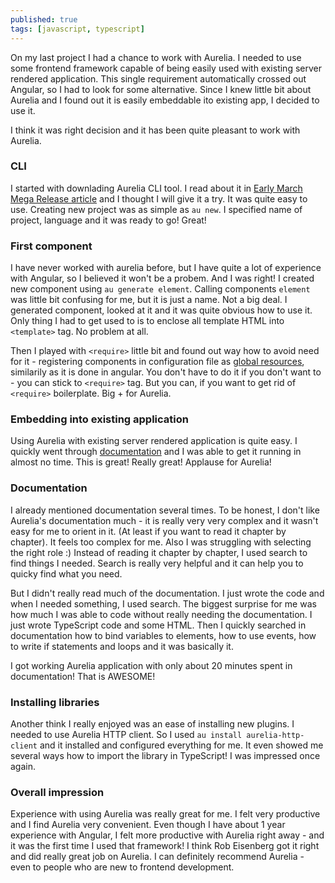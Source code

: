 ```yaml
---
published: true
tags: [javascript, typescript]
---
```

On my last project I had a chance to work with Aurelia. I needed to use some frontend framework capable of being easily used with existing server rendered application. This single requirement automatically crossed out Angular, so I had to look for some alternative. Since I knew little bit about Aurelia and I found out it is easily embeddable ito existing app, I decided to use it.

I think it was right decision and it has been quite pleasant to work with Aurelia.

### CLI
I started with downlading Aurelia CLI tool. I read about it in [Early March Mega Release article](http://blog.aurelia.io/2017/03/07/early-march-mega-release/) and I thought I will give it a try. It was quite easy to use. Creating new project was as simple as `au new`. I specified name of project, language and it was ready to go! Great!  

### First component
I have never worked with aurelia before, but I have quite a lot of experience with Angular, so I believed it won't be a probem. And I was right! I created new component using `au generate element`. Calling components `element` was little bit confusing for me, but it is just a name. Not a big deal. I generated component, looked at it and it was quite obvious how to use it.
Only thing I had to get used to is to enclose all template HTML into `<template>` tag. No problem at all.

Then I played with `<require>` little bit and found out way how to avoid need for it - registering components in configuration file as [global resources](http://aurelia.io/hub.html#/doc/article/aurelia/templating/latest/templating-html-behaviors-introduction/5), similarily as it is done in angular. You don't have to do it if you don't want to - you can stick to `<require>` tag. But you can, if you want to get rid of `<require>` boilerplate. Big + for Aurelia.

### Embedding into existing application
Using Aurelia with existing server rendered application is quite easy. I quickly went through [documentation](http://aurelia.io/hub.html#/doc/article/aurelia/framework/latest/app-configuration-and-startup/8) and I was able to get it running in almost no time. This is great! Really great! Applause for Aurelia!

### Documentation
I already mentioned documentation several times. To be honest, I don't like Aurelia's documentation much - it is really very very complex and it wasn't easy for me to orient in it. (At least if you want to read it chapter by chapter). It feels too complex for me. Also I was struggling with selecting the right role :) Instead of reading it chapter by chapter, I used search to find things I needed. Search is really very helpful and it can help you to quicky find what you need. 

But I didn't really read much of the documentation. I just wrote the code and when I needed something, I used search. The biggest surprise for me was how much I was able to code without really needing the documentation. I just wrote TypeScript code and some HTML. Then I quickly searched in documentation how to bind variables to elements, how to use events, how to write if statements and loops and it was basically it.

I got working Aurelia application with only about 20 minutes spent in documentation! That is AWESOME!

### Installing libraries
Another think I really enjoyed was an ease of installing new plugins. I needed to use Aurelia HTTP client. So I used `au install aurelia-http-client` and it installed and configured everything for me. It even showed me several ways how to import the library in TypeScript! I was impressed once again.


### Overall impression
Experience with using Aurelia was really great for me. I felt very productive and I find Aurelia very convenient. Even though I have about 1 year experience with Angular, I felt more productive with Aurelia right away - and it was the first time I used that framework! I think Rob Eisenberg got it right and did really great job on Aurelia. I can definitely recommend Aurelia - even to people who are new to frontend development. 
